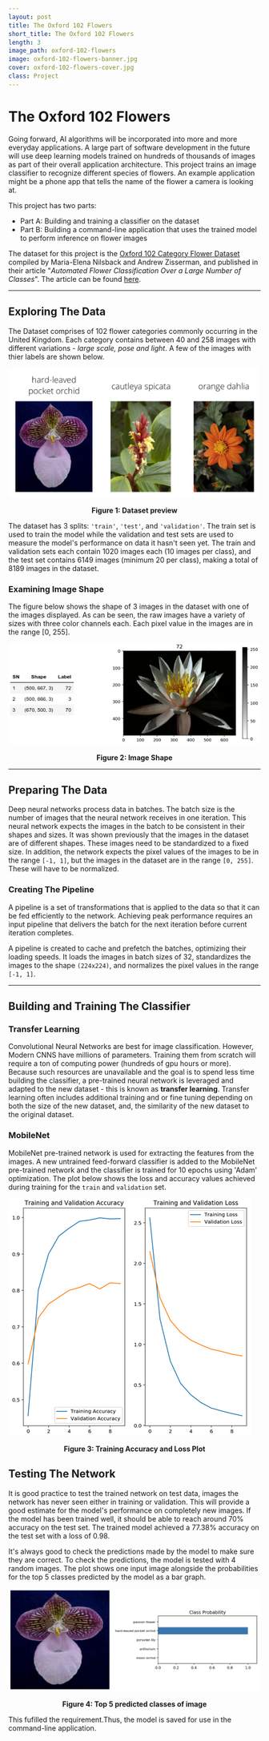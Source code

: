 ```yaml
---
layout: post
title: The Oxford 102 Flowers
short_title: The Oxford 102 Flowers
length: 3
image_path: oxford-102-flowers
image: oxford-102-flowers-banner.jpg
cover: oxford-102-flowers-cover.jpg
class: Project
---
```


# The Oxford 102 Flowers

Going forward, AI algorithms will be incorporated into more and more everyday applications. A large part of software development in the future will use deep learning models trained on hundreds of thousands of images as part of their overall application architecture. This project trains an image classifier to recognize different species of flowers. An example application might be a phone app that tells the name of the flower a camera is looking at.

This project has two parts:

- Part A: Building and training a classifier on the dataset
- Part B: Building a command-line application that uses the trained model to perform inference on flower images

The dataset for this project is the [Oxford 102 Category Flower Dataset](http://www.robots.ox.ac.uk/~vgg/data/flowers/102/index.html) compiled by Maria-Elena Nilsback and Andrew Zisserman, and published in their article "_Automated Flower Classification Over a Large Number of Classes_". The article can be found [here](https://www.robots.ox.ac.uk/~vgg/publications/2008/Nilsback08/).

---

## Exploring The Data

The Dataset comprises of 102 flower categories commonly occurring in the United Kingdom. Each category contains between 40 and 258 images with different variations - _large scale, pose and light_. A few of the images with thier labels are shown below.

<img src='assets/images/oxford-102-flowers/flowers.png' width=500px>

<p style="text-align: center;"><strong>Figure 1: Dataset preview</strong></p>

The dataset has 3 splits: `'train'`, `'test'`, and `'validation'`. The train set is used to train the model while the validation and test sets are used to measure the model's performance on data it hasn't seen yet.
The train and validation sets each contain 1020 images each (10 images per class), and the test set contains 6149 images (minimum 20 per class), making a total of 8189 images in the dataset.

### Examining Image Shape

The figure below shows the shape of 3 images in the dataset with one of the images displayed. As can be seen, the raw images have a variety of sizes with three color channels each. Each pixel value in the images are in the range \[0, 255\].

<img alt='dataset preview' src='assets/images/oxford-102-flowers/dataset_preview.png' />

<p style="text-align: center;"><strong>Figure 2: Image Shape</strong></p>

---

## Preparing The Data

Deep neural networks process data in batches. The batch size is the number of images that the neural network receives in one iteration. This neural network expects the images in the batch to be consistent in their shapes and sizes. It was shown previously that the images in the dataset are of different shapes. These images need to be standardized to a fixed size. In addition, the network expects the pixel values of the images to be in the range `[-1, 1]`, but the images in the dataset are in the range `[0, 255]`. These will have to be normalized.

### Creating The Pipeline

A pipeline is a set of transformations that is applied to the data so that it can be fed efficiently to the network. Achieving peak performance requires an input pipeline that delivers the batch for the next iteration before current iteration completes.

A pipeline is created to cache and prefetch the batches, optimizing their loading speeds. It loads the images in batch sizes of 32, standardizes the images to the shape `(224x224)`, and normalizes the pixel values in the range `[-1, 1]`.

---

## Building and Training The Classifier

### Transfer Learning

Convolutional Neural Networks are best for image classification. However, Modern CNNS have millions of parameters. Training them from scratch will require a ton of computing power (hundreds of gpu hours or more). Because such resources are unavailable and the goal is to spend less time building the classifier, a pre-trained neural network is leveraged and adapted to the new dataset - this is known as **transfer learning**. Transfer learning often includes additional training and or fine tuning depending on both the size of the new dataset, and, the similarity of the new dataset to the original dataset.

### MobileNet

MobileNet pre-trained network is used for extracting the features from the images. A new untrained feed-forward classifier is added to the MobileNet pre-trained network and the classifier is trained for 10 epochs using 'Adam' optimization. The plot below shows the loss and accuracy values achieved during training for the `train` and `validation` set.

<img alt='plot of accuracy and loss during training' src='assets/images/oxford-102-flowers/loss_accuracy_train_val.png' />

<p style="text-align: center;"><strong>Figure 3: Training Accuracy and Loss Plot</strong></p>

## Testing The Network

It is good practice to test the trained network on test data, images the network has never seen either in training or validation. This will provide a good estimate for the model's performance on completely new images. If the model has been trained well, it should be able to reach around 70% accuracy on the test set. The trained model achieved a 77.38% accuracy on the test set with a loss of 0.98.

It's always good to check the predictions made by the model to make sure they are correct. To check the predictions, the model is tested with 4 random images. The plot shows one input image alongside the probabilities for the top 5 classes predicted by the model as a bar graph.

<img src='assets/images/oxford-102-flowers/inference_example.png' width=600px>

<p style="text-align: center;"><strong>Figure 4: Top 5 predicted classes of image</strong></p>

This fufilled the requirement.Thus, the model is saved for use in the command-line application.
